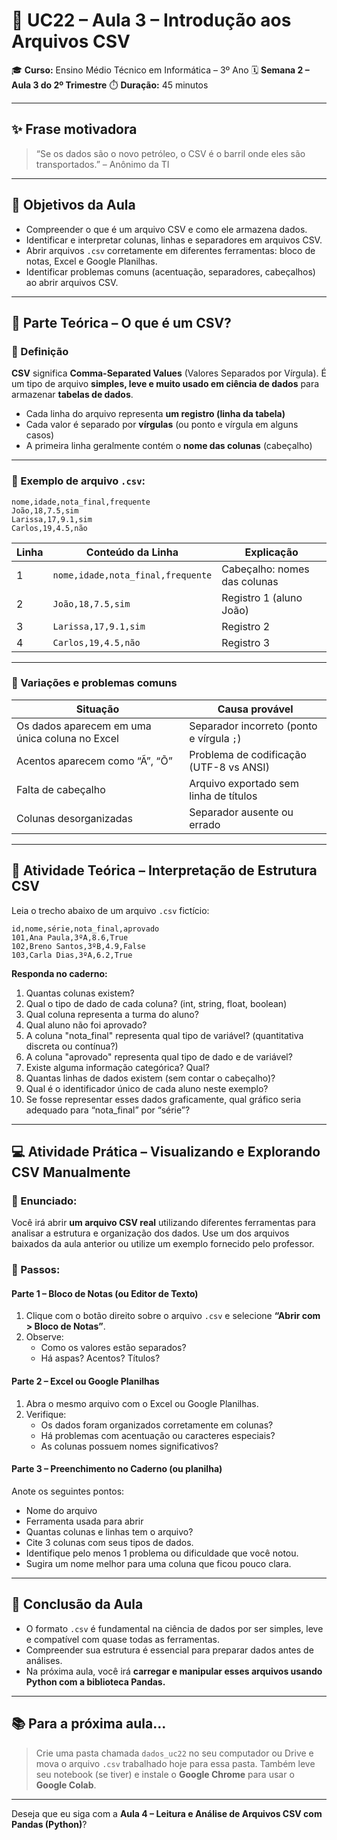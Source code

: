 # 📘 UC22 – Aula 3 – Introdução aos Arquivos CSV

🎓 **Curso:** Ensino Médio Técnico em Informática – 3º Ano
 🗓️ **Semana 2 – Aula 3 do 2º Trimestre**
 ⏱️ **Duração:** 45 minutos

------

## ✨ Frase motivadora

> “Se os dados são o novo petróleo, o CSV é o barril onde eles são transportados.” – Anônimo da TI

------

## 🎯 Objetivos da Aula

- Compreender o que é um arquivo CSV e como ele armazena dados.
- Identificar e interpretar colunas, linhas e separadores em arquivos CSV.
- Abrir arquivos `.csv` corretamente em diferentes ferramentas: bloco de notas, Excel e Google Planilhas.
- Identificar problemas comuns (acentuação, separadores, cabeçalhos) ao abrir arquivos CSV.

------

## 🧠 Parte Teórica – O que é um CSV?

### 📌 Definição

**CSV** significa **Comma-Separated Values** (Valores Separados por Vírgula). É um tipo de arquivo **simples, leve e muito usado em ciência de dados** para armazenar **tabelas de dados**.

- Cada linha do arquivo representa **um registro (linha da tabela)**
- Cada valor é separado por **vírgulas** (ou ponto e vírgula em alguns casos)
- A primeira linha geralmente contém o **nome das colunas** (cabeçalho)

------

### 🧩 Exemplo de arquivo `.csv`:

```csv
nome,idade,nota_final,frequente
João,18,7.5,sim
Larissa,17,9.1,sim
Carlos,19,4.5,não
```

| Linha | Conteúdo da Linha                 | Explicação                   |
| ----- | --------------------------------- | ---------------------------- |
| 1     | `nome,idade,nota_final,frequente` | Cabeçalho: nomes das colunas |
| 2     | `João,18,7.5,sim`                 | Registro 1 (aluno João)      |
| 3     | `Larissa,17,9.1,sim`              | Registro 2                   |
| 4     | `Carlos,19,4.5,não`               | Registro 3                   |

------

### 📌 Variações e problemas comuns

| Situação                                       | Causa provável                            |
| ---------------------------------------------- | ----------------------------------------- |
| Os dados aparecem em uma única coluna no Excel | Separador incorreto (ponto e vírgula `;`) |
| Acentos aparecem como “Ã”, “Õ”                 | Problema de codificação (UTF-8 vs ANSI)   |
| Falta de cabeçalho                             | Arquivo exportado sem linha de títulos    |
| Colunas desorganizadas                         | Separador ausente ou errado               |

------

## 💬 Atividade Teórica – Interpretação de Estrutura CSV

Leia o trecho abaixo de um arquivo `.csv` fictício:

```csv
id,nome,série,nota_final,aprovado
101,Ana Paula,3ºA,8.6,True
102,Breno Santos,3ºB,4.9,False
103,Carla Dias,3ºA,6.2,True
```

**Responda no caderno:**

1. Quantas colunas existem?
2. Qual o tipo de dado de cada coluna? (int, string, float, boolean)
3. Qual coluna representa a turma do aluno?
4. Qual aluno não foi aprovado?
5. A coluna "nota_final" representa qual tipo de variável? (quantitativa discreta ou contínua?)
6. A coluna "aprovado" representa qual tipo de dado e de variável?
7. Existe alguma informação categórica? Qual?
8. Quantas linhas de dados existem (sem contar o cabeçalho)?
9. Qual é o identificador único de cada aluno neste exemplo?
10. Se fosse representar esses dados graficamente, qual gráfico seria adequado para “nota_final” por “série”?

------

## 💻 Atividade Prática – Visualizando e Explorando CSV Manualmente

### 📝 Enunciado:

Você irá abrir **um arquivo CSV real** utilizando diferentes ferramentas para analisar a estrutura e organização dos dados. Use um dos arquivos baixados da aula anterior ou utilize um exemplo fornecido pelo professor.

### 🧩 Passos:

#### Parte 1 – Bloco de Notas (ou Editor de Texto)

1. Clique com o botão direito sobre o arquivo `.csv` e selecione **“Abrir com > Bloco de Notas”**.
2. Observe:
   - Como os valores estão separados?
   - Há aspas? Acentos? Títulos?

#### Parte 2 – Excel ou Google Planilhas

1. Abra o mesmo arquivo com o Excel ou Google Planilhas.
2. Verifique:
   - Os dados foram organizados corretamente em colunas?
   - Há problemas com acentuação ou caracteres especiais?
   - As colunas possuem nomes significativos?

#### Parte 3 – Preenchimento no Caderno (ou planilha)

Anote os seguintes pontos:

- Nome do arquivo
- Ferramenta usada para abrir
- Quantas colunas e linhas tem o arquivo?
- Cite 3 colunas com seus tipos de dados.
- Identifique pelo menos 1 problema ou dificuldade que você notou.
- Sugira um nome melhor para uma coluna que ficou pouco clara.

------

## 📎 Conclusão da Aula

- O formato `.csv` é fundamental na ciência de dados por ser simples, leve e compatível com quase todas as ferramentas.
- Compreender sua estrutura é essencial para preparar dados antes de análises.
- Na próxima aula, você irá **carregar e manipular esses arquivos usando Python com a biblioteca Pandas.**

------

## 📚 Para a próxima aula...

> Crie uma pasta chamada `dados_uc22` no seu computador ou Drive e mova o arquivo `.csv` trabalhado hoje para essa pasta.
>  Também leve seu notebook (se tiver) e instale o **Google Chrome** para usar o **Google Colab**.

------

Deseja que eu siga com a **Aula 4 – Leitura e Análise de Arquivos CSV com Pandas (Python)**?